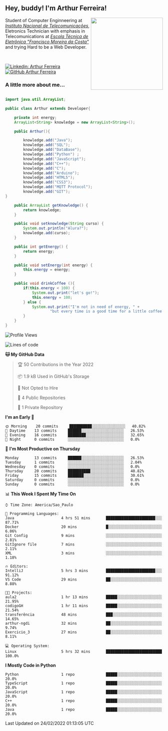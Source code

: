<h2> Hey, buddy! I'm Arthur Ferreira!</h2>
<img align='right' src="https://media.giphy.com/media/ule4vhcY1xEKQ/giphy.gif" width="230">
<p>Student of Computer Enginneering at  <em><a href="https://inatel.br/home/" target="_blank">Instituto Nacional de Telecomunicações</a></em>, Eletronics Technician with emphasis in Telecomunications at <em><a href="https://www.etefmc.com.br" target="_blank">Escola Técnica de Eletrônica "Francisco Moreira da Costa"</a></em> and trying Hard to be a Web Developer.
</p></br>

[![Linkedin: Arthur Ferreira](https://img.shields.io/badge/-Arthur%20Ferreira%20Silva-blue?style=flat-square&logo=Linkedin&logoColor=white&link=https://www.linkedin.com/in/ArthurFerreiraSilva/)]( www.linkedin.com/in/ArthurFerreiraSilva)
[![GitHub Arthur Ferreira](https://img.shields.io/github/followers/arthur-ngdi?label=follow&style=social)](https://github.com/arthur-ngdi)


### A little more about me...  

``` Java

import java.util.ArrayList;

public class Arthur extends Developer{

    private int energy;
    ArrayList<String> knowledge = new ArrayList<String>();

    public Arthur(){

        knowledge.add("Java");
        knowledge.add("SQL");
        knowledge.add("DataBase");
        knowledge.add("Python") ;
        knowledge.add("JavaScript");
        knowledge.add("C++");
        knowledge.add("C");
        knowledge.add("Arduino");
        knowledge.add("HTML5");
        knowledge.add("CSS3");
        knowledge.add("MQTT Protocol");
        knowledge.add("GIT");
}

    public ArrayList getKnowledge() {
        return knowledge;
    }

    public void setknowledge(String curso) {
        System.out.println("Alura?");
        knowledge.add(curso);
    }

    public int getEnergy() {
        return energy;
    }

    public void setEnergy(int energy) {
        this.energy = energy;
    }

    public void drinkCoffee (){
        if(this.energy < 100) {
            System.out.print("let's go!");
            this.energy = 100;
        } else {
            System.out.print("I'm not in need of energy, " +
                    "but every time is a good time for a little coffee!");
        }
    }
}

```
<!--START_SECTION:waka-->
![Profile Views](http://img.shields.io/badge/Profile%20Views-124-blue)

![Lines of code](https://img.shields.io/badge/From%20Hello%20World%20I%27ve%20Written-1%20Thousand%20lines%20of%20code-blue)

**🐱 My GitHub Data** 

> 🏆 50 Contributions in the Year 2022
 > 
> 📦 1.9 kB Used in GitHub's Storage 
 > 
> 🚫 Not Opted to Hire
 > 
> 📜 4 Public Repositories 
 > 
> 🔑 1 Private Repository 
 > 
**I'm an Early 🐤** 

```text
🌞 Morning    20 commits     ██████████░░░░░░░░░░░░░░░   40.82% 
🌆 Daytime    13 commits     ██████░░░░░░░░░░░░░░░░░░░   26.53% 
🌃 Evening    16 commits     ████████░░░░░░░░░░░░░░░░░   32.65% 
🌙 Night      0 commits      ░░░░░░░░░░░░░░░░░░░░░░░░░   0.0%

```
📅 **I'm Most Productive on Thursday** 

```text
Monday       13 commits     ██████░░░░░░░░░░░░░░░░░░░   26.53% 
Tuesday      1 commits      ░░░░░░░░░░░░░░░░░░░░░░░░░   2.04% 
Wednesday    0 commits      ░░░░░░░░░░░░░░░░░░░░░░░░░   0.0% 
Thursday     20 commits     ██████████░░░░░░░░░░░░░░░   40.82% 
Friday       15 commits     ███████░░░░░░░░░░░░░░░░░░   30.61% 
Saturday     0 commits      ░░░░░░░░░░░░░░░░░░░░░░░░░   0.0% 
Sunday       0 commits      ░░░░░░░░░░░░░░░░░░░░░░░░░   0.0%

```


📊 **This Week I Spent My Time On** 

```text
⌚︎ Time Zone: America/Sao_Paulo

💬 Programming Languages: 
Java                     4 hrs 51 mins       ██████████████████████░░░   87.71% 
Docker                   20 mins             █░░░░░░░░░░░░░░░░░░░░░░░░   6.06% 
Git Config               9 mins              ░░░░░░░░░░░░░░░░░░░░░░░░░   2.81% 
GitIgnore file           7 mins              ░░░░░░░░░░░░░░░░░░░░░░░░░   2.11% 
XML                      3 mins              ░░░░░░░░░░░░░░░░░░░░░░░░░   1.18%

🔥 Editors: 
IntelliJ                 5 hrs 3 mins        ██████████████████████░░░   91.12% 
VS Code                  29 mins             ██░░░░░░░░░░░░░░░░░░░░░░░   8.88%

🐱‍💻 Projects: 
aula2                    1 hr 13 mins        █████░░░░░░░░░░░░░░░░░░░░   21.95% 
codigoGH                 1 hr 11 mins        █████░░░░░░░░░░░░░░░░░░░░   21.54% 
transferência            48 mins             ███░░░░░░░░░░░░░░░░░░░░░░   14.65% 
arthur-ngdi              32 mins             ██░░░░░░░░░░░░░░░░░░░░░░░   9.74% 
Exercicio_3              27 mins             ██░░░░░░░░░░░░░░░░░░░░░░░   8.11%

💻 Operating System: 
Linux                    5 hrs 32 mins       █████████████████████████   100.0%

```

**I Mostly Code in Python** 

```text
Python                   1 repo              █████░░░░░░░░░░░░░░░░░░░░   20.0% 
TypeScript               1 repo              █████░░░░░░░░░░░░░░░░░░░░   20.0% 
JavaScript               1 repo              █████░░░░░░░░░░░░░░░░░░░░   20.0% 
C++                      1 repo              █████░░░░░░░░░░░░░░░░░░░░   20.0% 
Java                     1 repo              █████░░░░░░░░░░░░░░░░░░░░   20.0%

```



 Last Updated on 24/02/2022 01:13:05 UTC
<!--END_SECTION:waka-->

